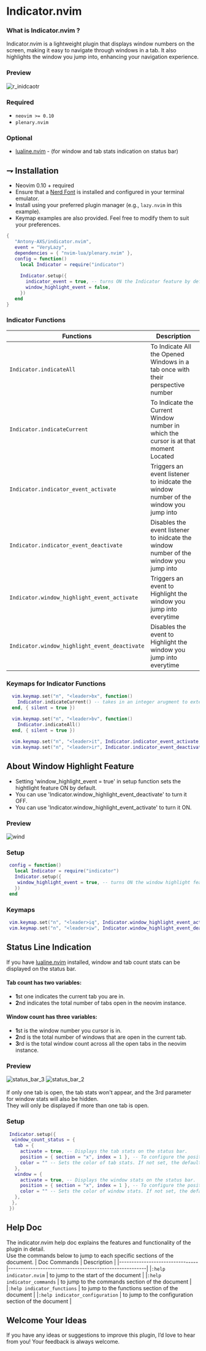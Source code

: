 # Indicator.nvim

### What is Indicator.nvim ?
Indicator.nvim is a lightweight plugin that displays window numbers on the screen, 
making it easy to navigate through windows in a tab. 
It also highlights the window you jump into, enhancing your navigation experience.

### Preview

![r_inidcaotr](https://github.com/user-attachments/assets/cff899b1-3650-452f-85f6-c1d14d569e6c)

### Required

-   `neovim >= 0.10`
-   `plenary.nvim`

### Optional

-   [lualine.nvim](https://github.com/nvim-lualine/lualine.nvim) - (for window and tab stats indication on status bar)


## ⇁ Installation

* Neovim 0.10 + required
* Ensure that a [Nerd Font](https://www.nerdfonts.com/font-downloads) is installed and configured in your terminal emulator.
* Install using your preferred plugin manager (e.g., `lazy.nvim` in this example).
* Keymap examples are also provided. Feel free to modify them to suit your preferences.

```lua
{
   "Antony-AXS/indicator.nvim",
   event = "VeryLazy",
   dependencies = { "nvim-lua/plenary.nvim" },
   config = function()
     local Indicator = require("indicator")
     
     Indicator.setup({
       indicator_event = true, -- turns ON the Indicator feature by default
       window_highlight_event = false,
     })
   end
}
```
### Indicator Functions

| Functions                                     | Description                                                                           |
|-----------------------------------------------|---------------------------------------------------------------------------------------|
| `Indicator.indicateAll`                       | To Indicate All the Opened Windows in a tab once with their perspective number        |
| `Indicator.indicateCurrent`                   | To Indicate the Current Window number in which the cursor is at that moment Located   |
| `Indicator.indicator_event_activate`          | Triggers an event listener to inidcate the window number of the window you jump into  |
| `Indicator.indicator_event_deactivate`        | Disables the event listener to inidcate the window number of the window you jump into |
| `Indicator.window_highlight_event_activate`   | Triggers an event to Highlight the window you jump into everytime                     |
| `Indicator.window_highlight_event_deactivate` | Disables the event to Highlight the window you jump into everytime                    |


### Keymaps for Indicator Functions

```lua
  vim.keymap.set("n", "<leader>bx", function()
  	Indicator.indicateCurrent() -- takes in an integer arugment to extend the indicator display time
  end, { silent = true })

  vim.keymap.set("n", "<leader>bv", function()
  	Indicator.indicateAll()
  end, { silent = true })
  
  vim.keymap.set("n", "<leader>it", Indicator.indicator_event_activate, {})
  vim.keymap.set("n", "<leader>ir", Indicator.indicator_event_deactivate, {})
```

## About Window Highlight Feature
* Setting 'window_highlight_event = true' in setup function sets the hightlight feature ON by default.
* You can use 'Indicator.window_highlight_event_deactivate' to turn it OFF.
* You can use 'Indicator.window_highlight_event_activate' to turn it ON.

### Preview
![wind](https://github.com/user-attachments/assets/f6a1a127-69a9-486e-8e2e-4e8f412c8c7a)


### Setup
```lua
 config = function()
   local Indicator = require("indicator")
   Indicator.setup({
    window_highlight_event = true, -- turns ON the window highlight feature by default
   })
 end
```

### Keymaps
```lua
 vim.keymap.set("n", "<leader>iq", Indicator.window_highlight_event_activate, {})
 vim.keymap.set("n", "<leader>iw", Indicator.window_highlight_event_deactivate, {})
```
## Status Line Indication
If you have [lualine.nvim](https://github.com/nvim-lualine/lualine.nvim) installed, window and tab count stats can be displayed on the status bar.

#### Tab count has two variables:
  * **1**st one indicates the current tab you are in.
  * **2**nd indicates the total number of tabs open in the neovim instance.

#### Window count has three variables:
  * **1**st is the window number you cursor is in.
  * **2**nd is the total number of windows that are open in the current tab.
  * **3**rd is the total window count across all the open tabs in the neovim instance.

### Preview
![status_bar_3](https://github.com/user-attachments/assets/7caf6268-9e3b-48cf-bf27-28f3d485e88f)
![status_bar_2](https://github.com/user-attachments/assets/af12c04f-e6f4-4313-bd7e-f5be55d05d18) <br><br>
If only one tab is open, the tab stats won't appear, and the 3rd parameter for window stats will also be hidden.<br>
They will only be displayed if more than one tab is open.<br>

### Setup
```lua
 Indicator.setup({
  window_count_status = {
   tab = {
     activate = true, -- Displays the tab stats on the status bar.
     position = { section = "x", index = 1 }, -- To configure the position of the tab stats.
     color = "" -- Sets the color of tab stats. If not set, the default color will be yellow.
   },
   window = {
     activate = true, -- Displays the window stats on the status bar.
     position = { section = "x", index = 1 }, -- To configure the position of the window stats.
     color = "" -- Sets the color of window stats. If not set, the default color will be yellow.
   },
  },
 })
```

## Help Doc
The indicator.nvim help doc explains the features and functionality of the plugin in detail.<br>
Use the commands below to jump to each specific sections of the document.
| Doc Commands                   | Description                                            |
|--------------------------------|--------------------------------------------------------|
|`:help indicator.nvim`          | to jump to the start of the document                   | 
|`:help indicator_commands`      | to jump to the commands section of the document        |
|`:help indicator_functions`     | to jump to the functions section of the document       |
|`:help indicator_configuration` | to jump to the configuration section of the document   |

## Welcome Your Ideas
If you have any ideas or suggestions to improve this plugin, I’d love to hear from you! Your feedback is always welcome.

